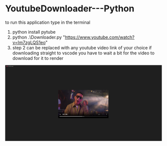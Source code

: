 # YoutubeDownloader---Python

to run this application type in the terminal
 1) python install pytube
 2) python .\Downloader.py "https://www.youtube.com/watch?v=Im7zgLQS1eo"
 3) step 2 can be replaced with any youtube video link of your choice
if downloading straight to vscode you have to wait a bit for the video to download for it to render

![Youtube](youtubedownloader.png)
